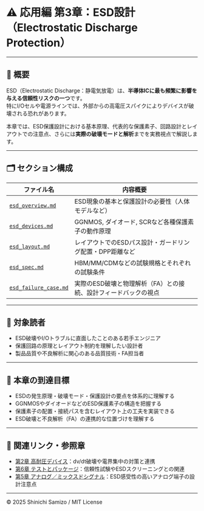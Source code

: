 # ⚠️ 応用編 第3章：ESD設計（Electrostatic Discharge Protection）

---

## 📘 概要

ESD（Electrostatic Discharge：静電気放電）は、**半導体ICに最も頻繁に影響を与える信頼性リスクの一つ**です。  
特にI/Oセルや電源ラインでは、外部からの高電圧スパイクによりデバイスが破壊される恐れがあります。

本章では、ESD保護設計における基本原理、代表的な保護素子、回路設計とレイアウトでの注意点、さらには**実際の破壊モードと解析**までを実務視点で解説します。

---

## 🗂️ セクション構成

| ファイル名 | 内容概要 |
|------------|----------|
| [`esd_overview.md`](./esd_overview.md) | ESD現象の基本と保護設計の必要性（人体モデルなど） |
| [`esd_devices.md`](./esd_devices.md) | GGNMOS, ダイオード, SCRなど各種保護素子の動作原理 |
| [`esd_layout.md`](./esd_layout.md) | レイアウトでのESDパス設計・ガードリング配置・DPP距離など |
| [`esd_spec.md`](./esd_spec.md) | HBM/MM/CDMなどの試験規格とそれぞれの試験条件 |
| [`esd_failure_case.md`](./esd_failure_case.md) | 実際のESD破壊と物理解析（FA）との接続、設計フィードバックの視点 |

---

## 🎯 対象読者

- ESD破壊やI/Oトラブルに直面したことのある若手エンジニア  
- 保護回路の原理とレイアウト制約を理解したい設計者  
- 製品品質や不良解析に関心のある品質技術・FA担当者

---

## 🧩 本章の到達目標

- ESDの発生原理・破壊モード・保護設計の要点を体系的に理解する  
- GGNMOSやダイオードなどのESD保護素子の構造を把握する  
- 保護素子の配置・接続パスを含むレイアウト上の工夫を実装できる  
- ESD破壊と不良解析（FA）の連携的な位置づけを理解する

---

## 🔗 関連リンク・参照章

- [第2章 高耐圧デバイス](../d_chapter2_high_voltage_devices/README.md)：dv/dt破壊や電界集中の対策と連携  
- [第6章 テストとパッケージ](../../chapter6_test_and_package/README.md)：信頼性試験やESDスクリーニングとの関連  
- [第5章 アナログ／ミックスドシグナル](../d_chapter5_analog_mixed_signal/README.md)：ESD感受性の高いアナログ端子の設計注意点

---

© 2025 Shinichi Samizo / MIT License

